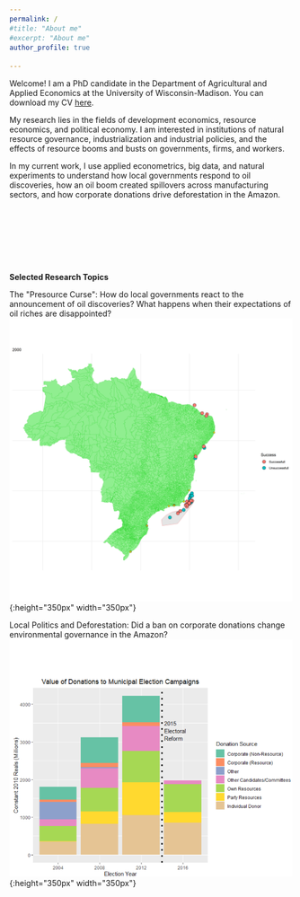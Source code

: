 ```yaml
---
permalink: /
#title: "About me"
#excerpt: "About me"
author_profile: true

---
```


Welcome! I am a PhD candidate in the Department of Agricultural and Applied Economics at the University of Wisconsin-Madison. You can download my CV [here](files/CV_2020_19_17).

My research lies in the fields of development economics, resource economics, and political economy. I am interested in institutions of natural resource governance, industrialization and industrial policies, and the effects of resource booms and busts on governments, firms, and workers. 

In my current work, I use applied econometrics, big data, and natural experiments to understand how local governments respond to oil discoveries, how an oil boom created spillovers across manufacturing sectors, and how corporate donations drive deforestation in the Amazon. </br>

<br/><br/><br/><br/><br/><br/>

**Selected Research Topics**

The "Presource Curse":  How do local governments react to the announcement of oil discoveries? What happens when their expectations of oil riches are disappointed?
 ![alt-text](files/discoveries_by_year3.gif){:height="350px" width="350px"}<br/>


Local Politics and Deforestation: Did a ban on corporate donations change environmental governance in the Amazon?
![](files/elections2.PNG){:height="350px" width="350px"}<br/>
